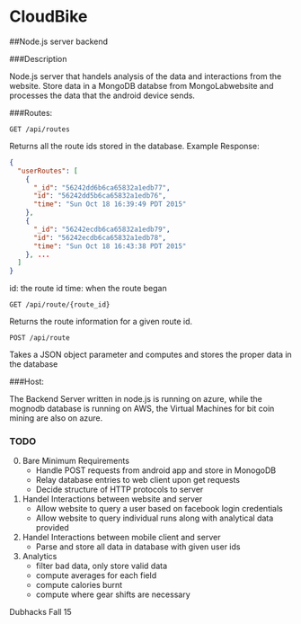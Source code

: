 # CloudBike

##Node.js server backend

###Description

Node.js server that handels analysis of the data and interactions from the website. Store data in a MongoDB databse from MongoLabwebsite and processes the data that the android device sends.

###Routes:

    GET /api/routes
Returns all the route ids stored in the database. 
Example Response: 


```json
{
  "userRoutes": [
    {
      "_id": "56242dd6b6ca65832a1edb77",
      "id": "56242dd5b6ca65832a1edb76",
      "time": "Sun Oct 18 16:39:49 PDT 2015"
    },
    {
      "_id": "56242ecdb6ca65832a1edb79",
      "id": "56242ecdb6ca65832a1edb78",
      "time": "Sun Oct 18 16:43:38 PDT 2015"
    }, ... 
  ]
}
```
id: the route id 
time: when the route began

    GET /api/route/{route_id}
Returns the route information for a given route id. 

    POST /api/route
Takes a JSON object parameter and computes and stores the proper data in the database

###Host:

The Backend Server written in node.js is running on azure, while the mognodb database is running on AWS, the Virtual Machines for bit coin mining are also on azure.
### TODO
0. Bare Minimum Requirements
   * Handle POST requests from android app and store in MonogoDB
   * Relay database entries to web client upon get requests
   * Decide structure of HTTP protocols to server 
1. Handel Interactions between website and server
   * Allow website to query a user based on facebook login credentials 
   * Allow website to query individual runs along with analytical data provided
2. Handel Interactions between mobile client and server
   * Parse and store all data in database with given user ids
3. Analytics
   * filter bad data, only store valid data
   * compute averages for each field 
   * compute calories burnt
   * compute where gear shifts are necessary


Dubhacks Fall 15

